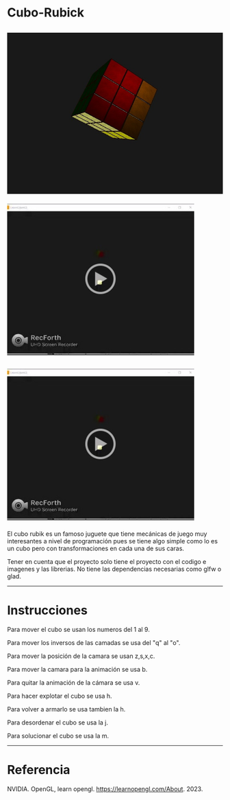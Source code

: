 # Cubo-Rubick
![Cubo_img](cubo.jpeg)
---
[![Video](video.jpeg)](https://drive.google.com/file/d/1M9GEHSVllp60EA0cn1tcOAV6KVVBTY4a/view?usp=sharing)


[![Video](video.jpeg)](https://drive.google.com/file/d/1uuqPFBThRFvOesasNQFG5qQHgnmtUdvG/view?usp=sharing)
-------
El cubo rubik es un famoso juguete que tiene mecánicas de juego muy interesantes a nivel de programación pues se tiene algo simple como lo es un cubo pero con transformaciones en cada una de sus caras. 

Tener en cuenta que el proyecto solo tiene el proyecto con el codigo e imagenes y las librerias. No tiene las dependencias necesarias como glfw o glad. 

---

# Instrucciones

Para mover el cubo se usan los numeros del 1 al 9.

Para mover los inversos de las camadas se usa del "q" al "o".

Para mover la posición de la camara se usan z,s,x,c.

Para mover la camara para la animación se usa b.

Para quitar la animación de la cámara se usa v.

Para hacer explotar el cubo se usa h.

Para volver a armarlo se usa tambien la h.

Para desordenar el cubo se usa la j.

Para solucionar el cubo se usa la m.


---

# Referencia

NVIDIA. OpenGL, learn opengl. https://learnopengl.com/About. 2023.
